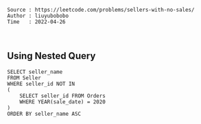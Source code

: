 ```
Source : https://leetcode.com/problems/sellers-with-no-sales/
Author : liuyubobobo
Time   : 2022-04-26
```

<br/>

## Using Nested Query

```MySQL
SELECT seller_name 
FROM Seller 
WHERE seller_id NOT IN
(
    SELECT seller_id FROM Orders
    WHERE YEAR(sale_date) = 2020
)
ORDER BY seller_name ASC
```
